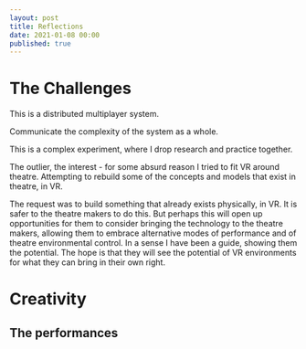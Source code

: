 ```yaml
---
layout: post
title: Reflections 
date: 2021-01-08 00:00
published: true
---
```


# The Challenges

This is a distributed multiplayer system. 

Communicate the complexity of the system as a whole.

This is a complex experiment, where I drop research and practice together. 

The outlier, the interest -  for some absurd reason I tried to fit VR around theatre. Attempting to rebuild some of the concepts and models that exist in theatre, in VR.

The request was to build something that already exists physically, in VR. It is safer to the theatre makers to do this. But perhaps this will open up opportunities for them to consider bringing the technology to the theatre makers, allowing them to embrace alternative modes of performance and of theatre environmental control. In a sense I have been a guide, showing them the potential. The hope is that they will see the potential of VR environments for what they can bring in their own right.

# Creativity


## The performances